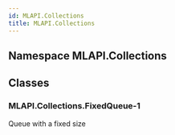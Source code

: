 ```yaml
---  
id: MLAPI.Collections  
title: MLAPI.Collections
---
```


## Namespace MLAPI.Collections

<div class="markdown level0 summary">

</div>

<div class="markdown level0 conceptual">

</div>

<div class="markdown level0 remarks">

</div>

## Classes

### MLAPI.Collections.FixedQueue-1

<div class="section">

Queue with a fixed size

</div>
